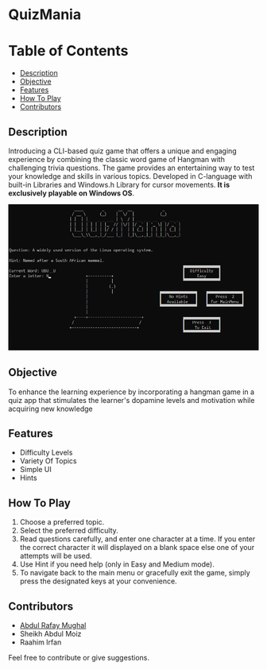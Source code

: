 # QuizMania

# Table of Contents
- [Description](#description)
- [Objective](#objective)
- [Features](#features)
- [How To Play](#how-to-play)
- [Contributors](#contributors)
  
## Description
Introducing a CLI-based quiz game that offers a unique and engaging experience by combining the classic word game of Hangman with challenging trivia questions. The game provides an entertaining way to test your knowledge and skills in various topics. Developed in C-language with built-in Libraries and Windows.h Library for cursor movements. **It is exclusively playable on Windows OS**.
<p align="center">
  <img src="https://github.com/AbdulRafayMughal86/QuizMania/blob/main/Pic/GamePlay.png">
</p>
                    
## Objective
To enhance the learning experience by incorporating a hangman game in a quiz app that stimulates the learner's dopamine levels and motivation while acquiring new knowledge


## Features
- Difficulty Levels
- Variety Of Topics
- Simple UI
- Hints


## How To Play
1. Choose a preferred topic.
2. Select the preferred difficulty.
3. Read questions carefully, and enter one character at a time. If you enter the correct character it will displayed on a blank space else one of your attempts will be used.
4. Use Hint if you need help (only in Easy and Medium mode).
5. To navigate back to the main menu or gracefully exit the game, simply press the designated keys at your convenience.


## Contributors
- [Abdul Rafay Mughal](https://github.com/AbdulRafayMughal86)
- Sheikh Abdul Moiz
- Raahim Irfan
  
Feel free to contribute or give suggestions.
 
